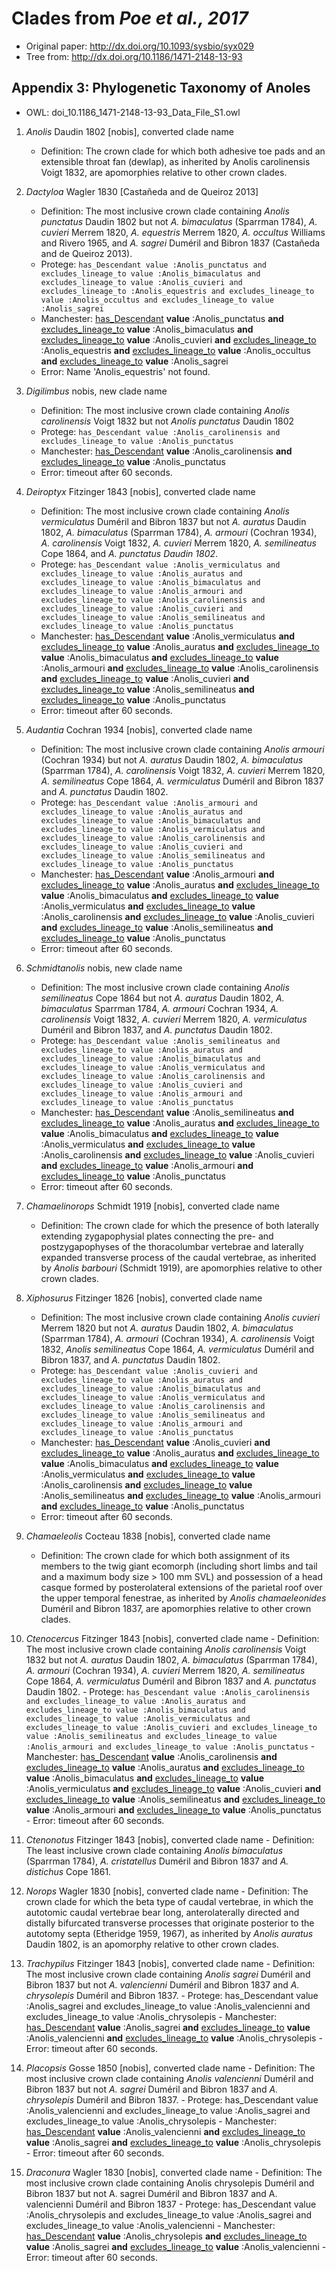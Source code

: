 Clades from *Poe et al., 2017*
==============================

 - Original paper: http://dx.doi.org/10.1093/sysbio/syx029
 - Tree from: http://dx.doi.org/10.1186/1471-2148-13-93

## Appendix 3: Phylogenetic Taxonomy of Anoles

 - OWL: doi_10.1186_1471-2148-13-93_Data_File_S1.owl

 1. *Anolis* Daudin 1802 [nobis], converted clade name
    - Definition: The crown clade for which both adhesive toe pads and an extensible throat fan (dewlap), as inherited by Anolis carolinensis Voigt 1832, are apomorphies relative to other crown clades. 

 2. *Dactyloa* Wagler 1830 [Castañeda and de Queiroz 2013] 
    - Definition: The most inclusive crown clade containing *Anolis punctatus* Daudin 1802 but not *A. bimaculatus* (Sparrman 1784), *A. cuvieri* Merrem 1820, *A. equestris* Merrem 1820, *A. occultus* Williams and Rivero 1965, and *A. sagrei* Duméril and Bibron 1837 (Castañeda and de Queiroz 2013).
    - Protege: `has_Descendant value :Anolis_punctatus and excludes_lineage_to value :Anolis_bimaculatus and excludes_lineage_to value :Anolis_cuvieri and excludes_lineage_to :Anolis_equestris and excludes_lineage_to value :Anolis_occultus and excludes_lineage_to value :Anolis_sagrei`
    - Manchester: [has_Descendant](http://purl.obolibrary.org/obo/CDAO_0000174) **value** :Anolis_punctatus **and** [excludes_lineage_to](https://github.com/hlapp/phyloref/blob/c2a1b813690e3afc78c2abdacab216e368b5c83e/phyloref.owl#L61) **value** :Anolis_bimaculatus **and** [excludes_lineage_to](https://github.com/hlapp/phyloref/blob/c2a1b813690e3afc78c2abdacab216e368b5c83e/phyloref.owl#L61) **value** :Anolis_cuvieri **and** [excludes_lineage_to](https://github.com/hlapp/phyloref/blob/c2a1b813690e3afc78c2abdacab216e368b5c83e/phyloref.owl#L61) :Anolis_equestris **and** [excludes_lineage_to](https://github.com/hlapp/phyloref/blob/c2a1b813690e3afc78c2abdacab216e368b5c83e/phyloref.owl#L61) **value** :Anolis_occultus **and** [excludes_lineage_to](https://github.com/hlapp/phyloref/blob/c2a1b813690e3afc78c2abdacab216e368b5c83e/phyloref.owl#L61) **value** :Anolis_sagrei
    - Error: Name 'Anolis_equestris' not found.

 3. *Digilimbus* nobis, new clade name
    - Definition:  The most inclusive crown clade containing *Anolis carolinensis* Voigt 1832 but not *Anolis punctatus* Daudin 1802
    - Protege: `has_Descendant value :Anolis_carolinensis and excludes_lineage_to value :Anolis_punctatus`
    - Manchester: [has_Descendant](http://purl.obolibrary.org/obo/CDAO_0000174) **value** :Anolis_carolinensis **and** [excludes_lineage_to](https://github.com/hlapp/phyloref/blob/c2a1b813690e3afc78c2abdacab216e368b5c83e/phyloref.owl#L61) **value** :Anolis_punctatus
    - Error: timeout after 60 seconds.

 4. *Deiroptyx* Fitzinger 1843 [nobis], converted clade name
    - Definition:  The most inclusive crown clade containing *Anolis vermiculatus* Duméril and Bibron 1837 but not *A. auratus* Daudin 1802, *A. bimaculatus* (Sparrman 1784), *A. armouri* (Cochran 1934), *A. carolinensis* Voigt 1832, *A. cuvieri* Merrem 1820, *A. semilineatus* Cope 1864, and *A. punctatus Daudin 1802*.
    - Protege: `has_Descendant value :Anolis_vermiculatus and excludes_lineage_to value :Anolis_auratus and excludes_lineage_to value :Anolis_bimaculatus and excludes_lineage_to value :Anolis_armouri and excludes_lineage_to value :Anolis_carolinensis and excludes_lineage_to value :Anolis_cuvieri and excludes_lineage_to value :Anolis_semilineatus and excludes_lineage_to value :Anolis_punctatus`
    - Manchester: [has_Descendant](http://purl.obolibrary.org/obo/CDAO_0000174) **value** :Anolis_vermiculatus **and** [excludes_lineage_to](https://github.com/hlapp/phyloref/blob/c2a1b813690e3afc78c2abdacab216e368b5c83e/phyloref.owl#L61) **value** :Anolis_auratus **and** [excludes_lineage_to](https://github.com/hlapp/phyloref/blob/c2a1b813690e3afc78c2abdacab216e368b5c83e/phyloref.owl#L61) **value** :Anolis_bimaculatus **and** [excludes_lineage_to](https://github.com/hlapp/phyloref/blob/c2a1b813690e3afc78c2abdacab216e368b5c83e/phyloref.owl#L61) **value** :Anolis_armouri **and** [excludes_lineage_to](https://github.com/hlapp/phyloref/blob/c2a1b813690e3afc78c2abdacab216e368b5c83e/phyloref.owl#L61) **value** :Anolis_carolinensis **and** [excludes_lineage_to](https://github.com/hlapp/phyloref/blob/c2a1b813690e3afc78c2abdacab216e368b5c83e/phyloref.owl#L61) **value** :Anolis_cuvieri **and** [excludes_lineage_to](https://github.com/hlapp/phyloref/blob/c2a1b813690e3afc78c2abdacab216e368b5c83e/phyloref.owl#L61) **value** :Anolis_semilineatus **and** [excludes_lineage_to](https://github.com/hlapp/phyloref/blob/c2a1b813690e3afc78c2abdacab216e368b5c83e/phyloref.owl#L61) **value** :Anolis_punctatus
    - Error: timeout after 60 seconds.

 5. *Audantia* Cochran 1934 [nobis], converted clade name
    - Definition: The most inclusive crown clade containing *Anolis armouri* (Cochran 1934) but not *A. auratus* Daudin 1802, *A. bimaculatus* (Sparrman 1784), *A. carolinensis* Voigt 1832, *A. cuvieri* Merrem 1820, *A. semilineatus* Cope 1864, *A. vermiculatus* Duméril and Bibron 1837 and *A. punctatus* Daudin 1802.
    - Protege: `has_Descendant value :Anolis_armouri and excludes_lineage_to value :Anolis_auratus and excludes_lineage_to value :Anolis_bimaculatus and excludes_lineage_to value :Anolis_vermiculatus and excludes_lineage_to value :Anolis_carolinensis and excludes_lineage_to value :Anolis_cuvieri and excludes_lineage_to value :Anolis_semilineatus and excludes_lineage_to value :Anolis_punctatus`
    - Manchester: [has_Descendant](http://purl.obolibrary.org/obo/CDAO_0000174) **value** :Anolis_armouri **and** [excludes_lineage_to](https://github.com/hlapp/phyloref/blob/c2a1b813690e3afc78c2abdacab216e368b5c83e/phyloref.owl#L61) **value** :Anolis_auratus **and** [excludes_lineage_to](https://github.com/hlapp/phyloref/blob/c2a1b813690e3afc78c2abdacab216e368b5c83e/phyloref.owl#L61) **value** :Anolis_bimaculatus **and** [excludes_lineage_to](https://github.com/hlapp/phyloref/blob/c2a1b813690e3afc78c2abdacab216e368b5c83e/phyloref.owl#L61) **value** :Anolis_vermiculatus **and** [excludes_lineage_to](https://github.com/hlapp/phyloref/blob/c2a1b813690e3afc78c2abdacab216e368b5c83e/phyloref.owl#L61) **value** :Anolis_carolinensis **and** [excludes_lineage_to](https://github.com/hlapp/phyloref/blob/c2a1b813690e3afc78c2abdacab216e368b5c83e/phyloref.owl#L61) **value** :Anolis_cuvieri **and** [excludes_lineage_to](https://github.com/hlapp/phyloref/blob/c2a1b813690e3afc78c2abdacab216e368b5c83e/phyloref.owl#L61) **value** :Anolis_semilineatus **and** [excludes_lineage_to](https://github.com/hlapp/phyloref/blob/c2a1b813690e3afc78c2abdacab216e368b5c83e/phyloref.owl#L61) **value** :Anolis_punctatus
    - Error: timeout after 60 seconds.

 6. *Schmidtanolis* nobis, new clade name
    - Definition:  The most inclusive crown clade containing *Anolis semilineatus* Cope 1864 but not *A. auratus* Daudin 1802, *A. bimaculatus* Sparrman 1784, *A. armouri* Cochran 1934, *A. carolinensis* Voigt 1832, *A. cuvieri* Merrem 1820, *A. vermiculatus* Duméril and Bibron 1837, and *A. punctatus* Daudin 1802.
    - Protege: `has_Descendant value :Anolis_semilineatus and excludes_lineage_to value :Anolis_auratus and excludes_lineage_to value :Anolis_bimaculatus and excludes_lineage_to value :Anolis_vermiculatus and excludes_lineage_to value :Anolis_carolinensis and excludes_lineage_to value :Anolis_cuvieri and excludes_lineage_to value :Anolis_armouri and excludes_lineage_to value :Anolis_punctatus`
    - Manchester: [has_Descendant](http://purl.obolibrary.org/obo/CDAO_0000174) **value** :Anolis_semilineatus **and** [excludes_lineage_to](https://github.com/hlapp/phyloref/blob/c2a1b813690e3afc78c2abdacab216e368b5c83e/phyloref.owl#L61) **value** :Anolis_auratus **and** [excludes_lineage_to](https://github.com/hlapp/phyloref/blob/c2a1b813690e3afc78c2abdacab216e368b5c83e/phyloref.owl#L61) **value** :Anolis_bimaculatus **and** [excludes_lineage_to](https://github.com/hlapp/phyloref/blob/c2a1b813690e3afc78c2abdacab216e368b5c83e/phyloref.owl#L61) **value** :Anolis_vermiculatus **and** [excludes_lineage_to](https://github.com/hlapp/phyloref/blob/c2a1b813690e3afc78c2abdacab216e368b5c83e/phyloref.owl#L61) **value** :Anolis_carolinensis **and** [excludes_lineage_to](https://github.com/hlapp/phyloref/blob/c2a1b813690e3afc78c2abdacab216e368b5c83e/phyloref.owl#L61) **value** :Anolis_cuvieri **and** [excludes_lineage_to](https://github.com/hlapp/phyloref/blob/c2a1b813690e3afc78c2abdacab216e368b5c83e/phyloref.owl#L61) **value** :Anolis_armouri **and** [excludes_lineage_to](https://github.com/hlapp/phyloref/blob/c2a1b813690e3afc78c2abdacab216e368b5c83e/phyloref.owl#L61) **value** :Anolis_punctatus
    - Error: timeout after 60 seconds.

 7. *Chamaelinorops* Schmidt 1919 [nobis], converted clade name
    - Definition:  The crown clade for which the presence of both laterally extending zygapophysial plates connecting the pre- and postzygapophyses of the thoracolumbar vertebrae and laterally expanded transverse process of the caudal vertebrae, as inherited by *Anolis barbouri* (Schmidt 1919), are apomorphies relative to other crown clades.

 8. *Xiphosurus* Fitzinger 1826 [nobis], converted clade name
    - Definition:  The most inclusive crown clade containing *Anolis cuvieri* Merrem 1820 but not *A. auratus* Daudin 1802, *A. bimaculatus* (Sparrman 1784), *A. armouri* (Cochran 1934), *A. carolinensis* Voigt 1832, *Anolis semilineatus* Cope 1864, *A. vermiculatus* Duméril and Bibron 1837, and *A. punctatus* Daudin 1802.
    - Protege: `has_Descendant value :Anolis_cuvieri and excludes_lineage_to value :Anolis_auratus and excludes_lineage_to value :Anolis_bimaculatus and excludes_lineage_to value :Anolis_vermiculatus and excludes_lineage_to value :Anolis_carolinensis and excludes_lineage_to value :Anolis_semilineatus and excludes_lineage_to value :Anolis_armouri and excludes_lineage_to value :Anolis_punctatus`
    - Manchester: [has_Descendant](http://purl.obolibrary.org/obo/CDAO_0000174) **value** :Anolis_cuvieri **and** [excludes_lineage_to](https://github.com/hlapp/phyloref/blob/c2a1b813690e3afc78c2abdacab216e368b5c83e/phyloref.owl#L61) **value** :Anolis_auratus **and** [excludes_lineage_to](https://github.com/hlapp/phyloref/blob/c2a1b813690e3afc78c2abdacab216e368b5c83e/phyloref.owl#L61) **value** :Anolis_bimaculatus **and** [excludes_lineage_to](https://github.com/hlapp/phyloref/blob/c2a1b813690e3afc78c2abdacab216e368b5c83e/phyloref.owl#L61) **value** :Anolis_vermiculatus **and** [excludes_lineage_to](https://github.com/hlapp/phyloref/blob/c2a1b813690e3afc78c2abdacab216e368b5c83e/phyloref.owl#L61) **value** :Anolis_carolinensis **and** [excludes_lineage_to](https://github.com/hlapp/phyloref/blob/c2a1b813690e3afc78c2abdacab216e368b5c83e/phyloref.owl#L61) **value** :Anolis_semilineatus **and** [excludes_lineage_to](https://github.com/hlapp/phyloref/blob/c2a1b813690e3afc78c2abdacab216e368b5c83e/phyloref.owl#L61) **value** :Anolis_armouri **and** [excludes_lineage_to](https://github.com/hlapp/phyloref/blob/c2a1b813690e3afc78c2abdacab216e368b5c83e/phyloref.owl#L61) **value** :Anolis_punctatus
    - Error: timeout after 60 seconds.

 9. *Chamaeleolis* Cocteau 1838 [nobis], converted clade name
    - Definition: The crown clade for which both assignment of its members to the twig giant ecomorph (including short limbs and tail and a maximum body size > 100 mm SVL) and possession of a head casque formed by posterolateral extensions of the parietal roof over the upper temporal fenestrae, as inherited by *Anolis chamaeleonides* Duméril and Bibron 1837, are apomorphies relative to other crown clades.

 10. *Ctenocercus* Fitzinger 1843 [nobis], converted clade name
    - Definition: The most inclusive crown clade containing *Anolis carolinensis* Voigt 1832 but not *A. auratus* Daudin 1802, *A. bimaculatus* (Sparrman 1784), *A. armouri* (Cochran 1934), *A. cuvieri* Merrem 1820, *A. semilineatus* Cope 1864, *A. vermiculatus* Duméril and Bibron 1837 and *A. punctatus* Daudin 1802.
    - Protege: `has_Descendant value :Anolis_carolinensis and excludes_lineage_to value :Anolis_auratus and excludes_lineage_to value :Anolis_bimaculatus and excludes_lineage_to value :Anolis_vermiculatus and excludes_lineage_to value :Anolis_cuvieri and excludes_lineage_to value :Anolis_semilineatus and excludes_lineage_to value :Anolis_armouri and excludes_lineage_to value :Anolis_punctatus`
    - Manchester: [has_Descendant](http://purl.obolibrary.org/obo/CDAO_0000174) **value** :Anolis_carolinensis **and** [excludes_lineage_to](https://github.com/hlapp/phyloref/blob/c2a1b813690e3afc78c2abdacab216e368b5c83e/phyloref.owl#L61) **value** :Anolis_auratus **and** [excludes_lineage_to](https://github.com/hlapp/phyloref/blob/c2a1b813690e3afc78c2abdacab216e368b5c83e/phyloref.owl#L61) **value** :Anolis_bimaculatus **and** [excludes_lineage_to](https://github.com/hlapp/phyloref/blob/c2a1b813690e3afc78c2abdacab216e368b5c83e/phyloref.owl#L61) **value** :Anolis_vermiculatus **and** [excludes_lineage_to](https://github.com/hlapp/phyloref/blob/c2a1b813690e3afc78c2abdacab216e368b5c83e/phyloref.owl#L61) **value** :Anolis_cuvieri **and** [excludes_lineage_to](https://github.com/hlapp/phyloref/blob/c2a1b813690e3afc78c2abdacab216e368b5c83e/phyloref.owl#L61) **value** :Anolis_semilineatus **and** [excludes_lineage_to](https://github.com/hlapp/phyloref/blob/c2a1b813690e3afc78c2abdacab216e368b5c83e/phyloref.owl#L61) **value** :Anolis_armouri **and** [excludes_lineage_to](https://github.com/hlapp/phyloref/blob/c2a1b813690e3afc78c2abdacab216e368b5c83e/phyloref.owl#L61) **value** :Anolis_punctatus
    - Error: timeout after 60 seconds.

 11. *Ctenonotus* Fitzinger 1843 [nobis], converted clade name
    - Definition: The least inclusive crown clade containing *Anolis bimaculatus* (Sparrman 1784), *A. cristatellus* Duméril and Bibron 1837 and *A. distichus* Cope 1861. 

 12. *Norops* Wagler 1830 [nobis], converted clade name
    - Definition: The crown clade for which the beta type of caudal vertebrae, in which the autotomic caudal vertebrae bear long, anterolaterally directed and distally bifurcated transverse processes that originate posterior to the autotomy septa (Etheridge 1959, 1967), as inherited by *Anolis auratus* Daudin 1802, is an apomorphy relative to other crown clades.

 13. *Trachypilus* Fitzinger 1843 [nobis], converted clade name
    - Definition: The most inclusive crown clade containing *Anolis sagrei* Duméril and Bibron 1837 but not *A. valencienni* Duméril and Bibron 1837 and *A. chrysolepis* Duméril and Bibron 1837.
    - Protege: has_Descendant value :Anolis_sagrei and excludes_lineage_to value :Anolis_valencienni and excludes_lineage_to value :Anolis_chrysolepis
    - Manchester: [has_Descendant](http://purl.obolibrary.org/obo/CDAO_0000174) **value** :Anolis_sagrei **and** [excludes_lineage_to](https://github.com/hlapp/phyloref/blob/c2a1b813690e3afc78c2abdacab216e368b5c83e/phyloref.owl#L61) **value** :Anolis_valencienni **and** [excludes_lineage_to](https://github.com/hlapp/phyloref/blob/c2a1b813690e3afc78c2abdacab216e368b5c83e/phyloref.owl#L61) **value** :Anolis_chrysolepis
    - Error: timeout after 60 seconds.

 14. *Placopsis* Gosse 1850 [nobis], converted clade name
    - Definition: The most inclusive crown clade containing *Anolis valencienni* Duméril and Bibron 1837 but not *A. sagrei* Duméril and Bibron 1837 and *A. chrysolepis* Duméril and Bibron 1837.
    - Protege: has_Descendant value :Anolis_valencienni and excludes_lineage_to value :Anolis_sagrei and excludes_lineage_to value :Anolis_chrysolepis
    - Manchester: [has_Descendant](http://purl.obolibrary.org/obo/CDAO_0000174) **value** :Anolis_valencienni **and** [excludes_lineage_to](https://github.com/hlapp/phyloref/blob/c2a1b813690e3afc78c2abdacab216e368b5c83e/phyloref.owl#L61) **value** :Anolis_sagrei **and** [excludes_lineage_to](https://github.com/hlapp/phyloref/blob/c2a1b813690e3afc78c2abdacab216e368b5c83e/phyloref.owl#L61) **value** :Anolis_chrysolepis
    - Error: timeout after 60 seconds.

 15. *Draconura* Wagler 1830 [nobis], converted clade name
    - Definition:  The most inclusive crown clade containing Anolis chrysolepis Duméril and Bibron 1837 but not A. sagrei Duméril and Bibron 1837 and A. valencienni Duméril and Bibron 1837
    - Protege: has_Descendant value :Anolis_chrysolepis and excludes_lineage_to value :Anolis_sagrei and excludes_lineage_to value :Anolis_valencienni
    - Manchester: [has_Descendant](http://purl.obolibrary.org/obo/CDAO_0000174) **value** :Anolis_chrysolepis **and** [excludes_lineage_to](https://github.com/hlapp/phyloref/blob/c2a1b813690e3afc78c2abdacab216e368b5c83e/phyloref.owl#L61) **value** :Anolis_sagrei **and** [excludes_lineage_to](https://github.com/hlapp/phyloref/blob/c2a1b813690e3afc78c2abdacab216e368b5c83e/phyloref.owl#L61) **value** :Anolis_valencienni
    - Error: timeout after 60 seconds.
